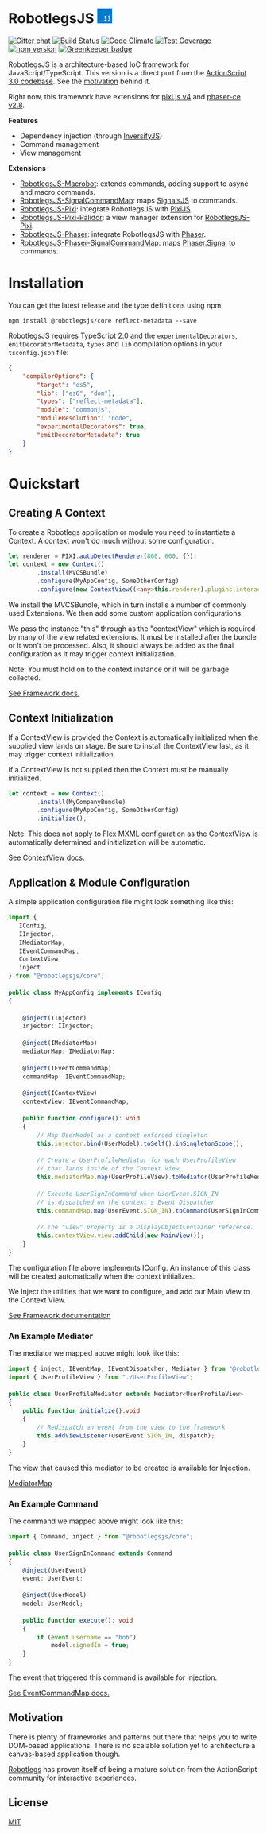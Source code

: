 RobotlegsJS <img src="media/robotlegs.png?raw=true" width="30" height="30" />
===

[![Gitter chat](https://badges.gitter.im/RobotlegsJS/RobotlegsJS.svg)](https://gitter.im/RobotlegsJS/RobotlegsJS)
[![Build Status](https://secure.travis-ci.org/RobotlegsJS/RobotlegsJS.svg?branch=master)](https://travis-ci.org/RobotlegsJS/RobotlegsJS)
[![Code Climate](https://codeclimate.com/github/RobotlegsJS/RobotlegsJS/badges/gpa.svg)](https://codeclimate.com/github/RobotlegsJS/RobotlegsJS)
[![Test Coverage](https://codeclimate.com/github/RobotlegsJS/RobotlegsJS/badges/coverage.svg)](https://codeclimate.com/github/RobotlegsJS/RobotlegsJS/coverage)
[![npm version](https://badge.fury.io/js/%40robotlegsjs%2Fcore.svg)](https://badge.fury.io/js/%40robotlegsjs%2Fcore)
[![Greenkeeper badge](https://badges.greenkeeper.io/RobotlegsJS/RobotlegsJS.svg)](https://greenkeeper.io/)

RobotlegsJS is a architecture-based IoC framework for JavaScript/TypeScript. This
version is a direct port from the [ActionScript 3.0 codebase](https://github.com/robotlegs/robotlegs-framework).
See the [motivation](#motivation) behind it.

Right now, this framework have extensions for [pixi.js v4](http://www.pixijs.com) and
[phaser-ce v2.8](http://phaser.io).

**Features**

- Dependency injection (through [InversifyJS](https://github.com/inversify/InversifyJS))
- Command management
- View management

**Extensions**
- [RobotlegsJS-Macrobot](https://github.com/RobotlegsJS/RobotlegsJS-Macrobot): extends commands, adding support to async and macro commands.
- [RobotlegsJS-SignalCommandMap](https://github.com/RobotlegsJS/RobotlegsJS-SignalCommandMap): maps [SignalsJS](https://github.com/RobotlegsJS/SignalsJS) to commands.
- [RobotlegsJS-Pixi](https://github.com/RobotlegsJS/RobotlegsJS-Pixi): integrate RobotlegsJS with [PixiJS](http://www.pixijs.com).
- [RobotlegsJS-Pixi-Palidor](https://github.com/RobotlegsJS/RobotlegsJS-Pixi-Palidor): a view manager extension for [RobotlegsJS-Pixi](https://github.com/RobotlegsJS/RobotlegsJS-Pixi).
- [RobotlegsJS-Phaser](https://github.com/RobotlegsJS/RobotlegsJS-Phaser): integrate RobotlegsJS with [Phaser](http://phaser.io).
- [RobotlegsJS-Phaser-SignalCommandMap](https://github.com/RobotlegsJS/RobotlegsJS-Phaser-SignalCommandMap): maps [Phaser.Signal](https://photonstorm.github.io/phaser-ce/Phaser.Signal.html) to commands.

Installation
===

You can get the latest release and the type definitions using npm:

```
npm install @robotlegsjs/core reflect-metadata --save
```

RobotlegsJS requires TypeScript 2.0 and the `experimentalDecorators`,
`emitDecoratorMetadata`, `types` and `lib` compilation options in your
`tsconfig.json` file:

```json
{
    "compilerOptions": {
        "target": "es5",
        "lib": ["es6", "dom"],
        "types": ["reflect-metadata"],
        "module": "commonjs",
        "moduleResolution": "node",
        "experimentalDecorators": true,
        "emitDecoratorMetadata": true
    }
}
```

Quickstart
===

## Creating A Context

To create a Robotlegs application or module you need to instantiate a Context. A
context won't do much without some configuration.

```ts
let renderer = PIXI.autoDetectRenderer(800, 600, {});
let context = new Context()
        .install(MVCSBundle)
        .configure(MyAppConfig, SomeOtherConfig)
        .configure(new ContextView((<any>this.renderer).plugins.interaction));
```

We install the MVCSBundle, which in turn installs a number of commonly used
Extensions. We then add some custom application configurations.

We pass the instance "this" through as the "contextView" which is required by
many of the view related extensions. It must be installed after the bundle or it
won't be processed. Also, it should always be added as the final configuration
as it may trigger context initialization.

Note: You must hold on to the context instance or it will be garbage collected.

[See Framework docs.](docs/robotlegs/framework)

## Context Initialization

If a ContextView is provided the Context is automatically initialized when the
supplied view lands on stage. Be sure to install the ContextView last, as it may
trigger context initialization.

If a ContextView is not supplied then the Context must be manually initialized.

```ts
let context = new Context()
        .install(MyCompanyBundle)
        .configure(MyAppConfig, SomeOtherConfig)
        .initialize();
```

Note: This does not apply to Flex MXML configuration as the ContextView is
automatically determined and initialization will be automatic.

[See ContextView docs.](docs/robotlegs/extensions/contextView)

## Application & Module Configuration

A simple application configuration file might look something like this:

```ts
import {
   IConfig,
   IInjector,
   IMediatorMap,
   IEventCommandMap,
   ContextView,
   inject
} from "@robotlegsjs/core";

public class MyAppConfig implements IConfig
{

    @inject(IInjector)
    injector: IInjector;

    @inject(IMediatorMap)
    mediatorMap: IMediatorMap;

    @inject(IEventCommandMap)
    commandMap: IEventCommandMap;

    @inject(IContextView)
    contextView: IEventCommandMap;

    public function configure(): void
    {
        // Map UserModel as a context enforced singleton
        this.injector.bind(UserModel).toSelf().inSingletonScope();

        // Create a UserProfileMediator for each UserProfileView
        // that lands inside of the Context View
        this.mediatorMap.map(UserProfileView).toMediator(UserProfileMediator);

        // Execute UserSignInCommand when UserEvent.SIGN_IN
        // is dispatched on the context's Event Dispatcher
        this.commandMap.map(UserEvent.SIGN_IN).toCommand(UserSignInCommand);

        // The "view" property is a DisplayObjectContainer reference.
        this.contextView.view.addChild(new MainView());
    }
}
```

The configuration file above implements IConfig. An instance of this class will
be created automatically when the context initializes.

We Inject the utilities that we want to configure, and add our Main View to the
Context View.

[See Framework documentation](docs/robotlegs/framework)

### An Example Mediator

The mediator we mapped above might look like this:

```ts
import { inject, IEventMap, IEventDispatcher, Mediator } from "@robotlegsjs/core";
import { UserProfileView } from "./UserProfileView";

public class UserProfileMediator extends Mediator<UserProfileView>
{
    public function initialize():void
    {
        // Redispatch an event from the view to the framework
        this.addViewListener(UserEvent.SIGN_IN, dispatch);
    }
}
```

The view that caused this mediator to be created is available for Injection.

[MediatorMap](https://github.com/robotlegs/robotlegs-framework/tree/master/src/robotlegs/bender/extensions/mediatorMap)

### An Example Command

The command we mapped above might look like this:

```ts
import { Command, inject } from "@robotlegsjs/core";

public class UserSignInCommand extends Command
{
    @inject(UserEvent)
    event: UserEvent;

    @inject(UserModel)
    model: UserModel;

    public function execute(): void
    {
        if (event.username == "bob")
            model.signedIn = true;
    }
}
```

The event that triggered this command is available for Injection.

[See EventCommandMap docs.](docs/robotlegs/extensions/eventCommandMap)

Motivation
---

There is plenty of frameworks and patterns out there that helps you to write
DOM-based applications. There is no scalable solution yet to architecture a
canvas-based application though.

[Robotlegs](http://www.robotlegs.org) has proven itself of being a mature solution from the ActionScript
community for interactive experiences.

License
---

[MIT](LICENSE)
